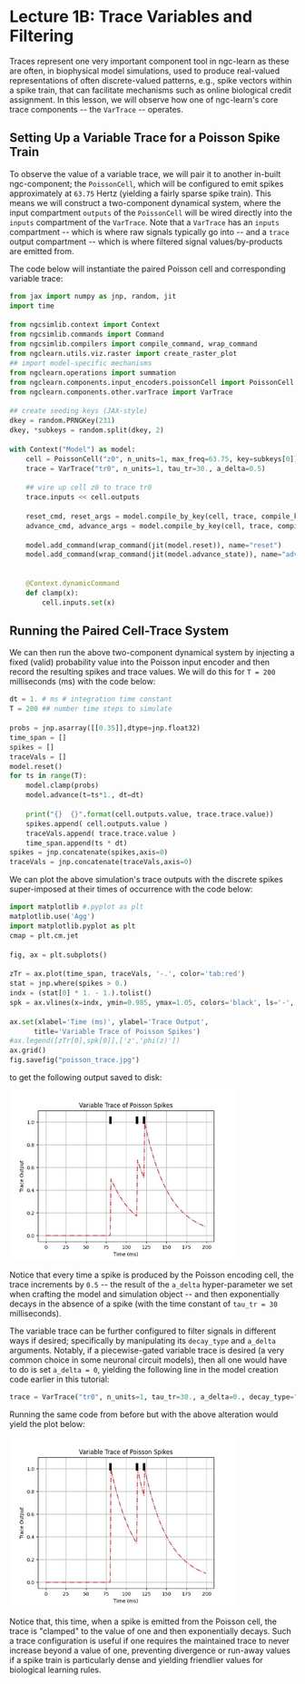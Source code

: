 # Lecture 1B: Trace Variables and Filtering

Traces represent one very important component tool in ngc-learn as these are
often, in biophysical model simulations, used to produce real-valued
representations of often discrete-valued patterns, e.g., spike vectors within
a spike train, that can facilitate mechanisms such as online biological credit
assignment. In this lesson, we will observe how one of ngc-learn's core
trace components -- the `VarTrace` -- operates.

## Setting Up a Variable Trace for a Poisson Spike Train

To observe the value of a variable trace, we will pair it to another in-built
ngc-component; the `PoissonCell`, which will be configured to emit spikes
approximately at `63.75` Hertz (yielding a fairly sparse spike train). This means
we will construct a two-component dynamical system, where the input
compartment `outputs` of the `PoissonCell` will be wired directly into the
`inputs` compartment of the `VarTrace`. Note that a `VarTrace` has an `inputs`
compartment -- which is where raw signals typically go into -- and a `trace`
output compartment -- which is where filtered signal values/by-products are emitted from.

The code below will instantiate the paired Poisson cell and corresponding variable trace:

```python
from jax import numpy as jnp, random, jit
import time

from ngcsimlib.context import Context
from ngcsimlib.commands import Command
from ngcsimlib.compilers import compile_command, wrap_command
from ngclearn.utils.viz.raster import create_raster_plot
## import model-specific mechanisms
from ngclearn.operations import summation
from ngclearn.components.input_encoders.poissonCell import PoissonCell
from ngclearn.components.other.varTrace import VarTrace

## create seeding keys (JAX-style)
dkey = random.PRNGKey(231)
dkey, *subkeys = random.split(dkey, 2)

with Context("Model") as model:
    cell = PoissonCell("z0", n_units=1, max_freq=63.75, key=subkeys[0])
    trace = VarTrace("tr0", n_units=1, tau_tr=30., a_delta=0.5)

    ## wire up cell z0 to trace tr0
    trace.inputs << cell.outputs

    reset_cmd, reset_args = model.compile_by_key(cell, trace, compile_key="reset")
    advance_cmd, advance_args = model.compile_by_key(cell, trace, compile_key="advance_state")

    model.add_command(wrap_command(jit(model.reset)), name="reset")
    model.add_command(wrap_command(jit(model.advance_state)), name="advance")


    @Context.dynamicCommand
    def clamp(x):
        cell.inputs.set(x)
```

## Running the Paired Cell-Trace System

We can then run the above two-component dynamical system by injecting a fixed
(valid) probability value into the Poisson input encoder and then record the
resulting spikes and trace values. We will do this for `T = 200` milliseconds (ms)
with the code below:

```python
dt = 1. # ms # integration time constant
T = 200 ## number time steps to simulate

probs = jnp.asarray([[0.35]],dtype=jnp.float32)
time_span = []
spikes = []
traceVals = []
model.reset()
for ts in range(T):
    model.clamp(probs)
    model.advance(t=ts*1., dt=dt)

    print("{}  {}".format(cell.outputs.value, trace.trace.value))
    spikes.append( cell.outputs.value )
    traceVals.append( trace.trace.value )
    time_span.append(ts * dt)
spikes = jnp.concatenate(spikes,axis=0)
traceVals = jnp.concatenate(traceVals,axis=0)
```

We can plot the above simulation's trace outputs with the discrete spikes
super-imposed at their times of occurrence with the code below:

```python
import matplotlib #.pyplot as plt
matplotlib.use('Agg')
import matplotlib.pyplot as plt
cmap = plt.cm.jet

fig, ax = plt.subplots()

zTr = ax.plot(time_span, traceVals, '-.', color='tab:red')
stat = jnp.where(spikes > 0.)
indx = (stat[0] * 1. - 1.).tolist()
spk = ax.vlines(x=indx, ymin=0.985, ymax=1.05, colors='black', ls='-', lw=5)

ax.set(xlabel='Time (ms)', ylabel='Trace Output',
      title='Variable Trace of Poisson Spikes')
#ax.legend([zTr[0],spk[0]],['z','phi(z)'])
ax.grid()
fig.savefig("poisson_trace.jpg")
```

to get the following output saved to disk:

<img src="../../images/tutorials/neurocog/poisson_trace.jpg" width="400" />

Notice that every time a spike is produced by the Poisson encoding cell, the trace
increments by `0.5` -- the result of the `a_delta` hyper-parameter we set when
crafting the model and simulation object -- and then exponentially decays in
the absence of a spike (with the time constant of `tau_tr = 30` milliseconds).

The variable trace can be further configured to filter signals in different ways
if desired; specifically by manipulating its `decay_type` and `a_delta` arguments.
Notably, if a piecewise-gated variable trace is desired (a very common choice
in some neuronal circuit models), then all one would have to do is set `a_delta = 0`,
yielding the following line in the model creation code earlier in this tutorial:

```python
trace = VarTrace("tr0", n_units=1, tau_tr=30., a_delta=0., decay_type="exp")
```

Running the same code from before but with the above alteration would yield the
plot below:

<img src="../../images/tutorials/neurocog/poisson_trace_gate.jpg" width="400" />

Notice that, this time, when a spike is emitted from the Poisson cell, the trace
is "clamped" to the value of one and then exponentially decays. Such a trace
configuration is useful if one requires the maintained trace to never increase
beyond a value of one, preventing divergence or run-away values if a spike train
is particularly dense and yielding friendlier values for biological learning
rules.
